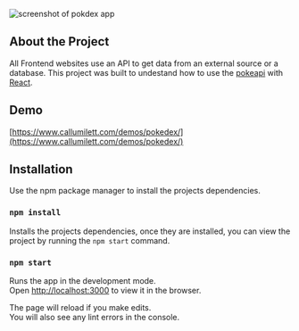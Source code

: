 ![screenshot of pokdex app](https://www.callumilett.com/uploads/pokedex/screenshot.png)
## About the Project
All Frontend websites use an API to get data from an external source or a database. This project was built to undestand how to use the [pokeapi](https://pokeapi.co/) with [React](https://reactjs.org/).

## Demo
[https://www.callumilett.com/demos/pokedex/](https://www.callumilett.com/demos/pokedex/)

## Installation
Use the npm package manager to install the projects dependencies.

### `npm install`
Installs the projects dependencies, once they are installed, you can view the project by running the `npm start` command.

### `npm start`

Runs the app in the development mode.<br />
Open [http://localhost:3000](http://localhost:3000) to view it in the browser.

The page will reload if you make edits.<br />
You will also see any lint errors in the console.